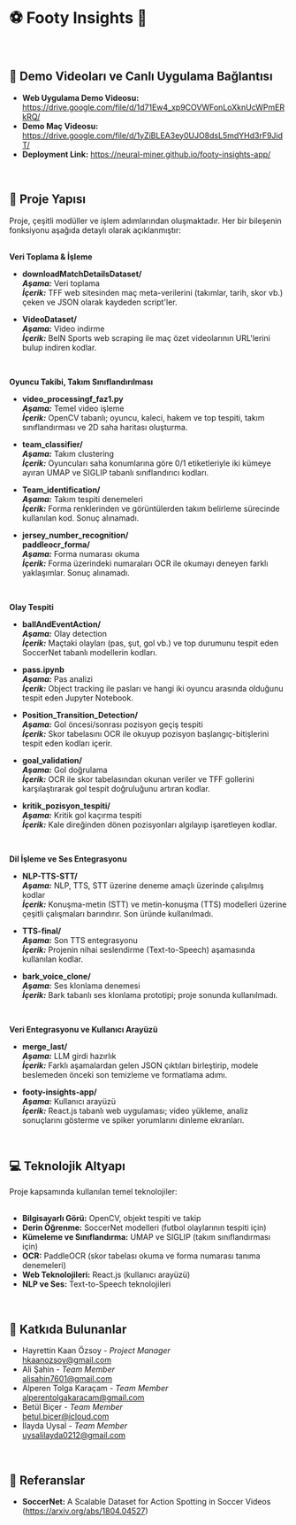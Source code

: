 # ⚽ Footy Insights 🤖
<br>


## 🔗 Demo Videoları ve Canlı Uygulama Bağlantısı

- **Web Uygulama Demo Videosu:** https://drive.google.com/file/d/1d71Ew4_xp9COVWFonLoXknUcWPmERkRQ/
- **Demo Maç Videosu:** https://drive.google.com/file/d/1yZiBLEA3ey0UJO8dsL5mdYHd3rF9JidT/
- **Deployment Link:** https://neural-miner.github.io/footy-insights-app/
<br>


## 📂 Proje Yapısı

Proje, çeşitli modüller ve işlem adımlarından oluşmaktadır. Her bir bileşenin fonksiyonu aşağıda detaylı olarak açıklanmıştır:
<br><br>


**Veri Toplama & İşleme**

- **downloadMatchDetailsDataset/** <br>
***Aşama:*** Veri toplama <br>
***İçerik:*** TFF web sitesinden maç meta-verilerini (takımlar, tarih, skor vb.) çeken ve JSON olarak kaydeden script'ler.

- **VideoDataset/** <br>
***Aşama:*** Video indirme <br>
***İçerik:*** BeIN Sports web scraping ile maç özet videolarının URL'lerini bulup indiren kodlar.
<br>

**Oyuncu Takibi, Takım Sınıflandırılması**

- **video_processingf_faz1.py** <br>
***Aşama:*** Temel video işleme <br>
***İçerik:*** OpenCV tabanlı; oyuncu, kaleci, hakem ve top tespiti, takım sınıflandırması ve 2D saha haritası oluşturma.

- **team_classifier/** <br>
***Aşama:*** Takım clustering <br>
***İçerik:*** Oyuncuları saha konumlarına göre 0/1 etiketleriyle iki kümeye ayıran UMAP ve SIGLIP tabanlı sınıflandırıcı kodları.

- **Team_identification/** <br>
***Aşama:*** Takım tespiti denemeleri <br>
***İçerik:*** Forma renklerinden ve görüntülerden takım belirleme sürecinde kullanılan kod. Sonuç alınamadı.

- **jersey_number_recognition/** <br>
  **paddleocr_forma/** <br>
***Aşama:*** Forma numarası okuma <br>
***İçerik:*** Forma üzerindeki numaraları OCR ile okumayı deneyen farklı yaklaşımlar. Sonuç alınamadı.
<br>

**Olay Tespiti**

- **ballAndEventAction/** <br>
***Aşama:*** Olay detection <br>
***İçerik:*** Maçtaki olayları (pas, şut, gol vb.) ve top durumunu tespit eden SoccerNet tabanlı modellerin kodları.

- **pass.ipynb** <br>
***Aşama:*** Pas analizi <br>
***İçerik:*** Object tracking ile pasları ve hangi iki oyuncu arasında olduğunu tespit eden Jupyter Notebook.

- **Position_Transition_Detection/** <br>
***Aşama:*** Gol öncesi/sonrası pozisyon geçiş tespiti <br>
***İçerik:*** Skor tabelasını OCR ile okuyup pozisyon başlangıç-bitişlerini tespit eden kodları içerir.

- **goal_validation/** <br>
***Aşama:*** Gol doğrulama <br>
***İçerik:*** OCR ile skor tabelasından okunan veriler ve TFF gollerini karşılaştırarak gol tespit doğruluğunu artıran kodlar.

- **kritik_pozisyon_tespiti/** <br>
***Aşama:*** Kritik gol kaçırma tespiti <br>
***İçerik:*** Kale direğinden dönen pozisyonları algılayıp işaretleyen kodlar.
<br>

**Dil İşleme ve Ses Entegrasyonu**

- **NLP-TTS-STT/** <br>
***Aşama:*** NLP, TTS, STT üzerine deneme amaçlı üzerinde çalışılmış kodlar <br>
***İçerik:*** Konuşma-metin (STT) ve metin-konuşma (TTS) modelleri üzerine çeşitli çalışmaları barındırır. Son üründe kullanılmadı.

- **TTS-final/** <br>
***Aşama:*** Son TTS entegrasyonu <br>
***İçerik:*** Projenin nihai seslendirme (Text-to-Speech) aşamasında kullanılan kodlar.

- **bark_voice_clone/** <br>
***Aşama:*** Ses klonlama denemesi <br>
***İçerik:*** Bark tabanlı ses klonlama prototipi; proje sonunda kullanılmadı.
<br>

**Veri Entegrasyonu ve Kullanıcı Arayüzü**

- **merge_last/** <br>
***Aşama:*** LLM girdi hazırlık <br>
***İçerik:*** Farklı aşamalardan gelen JSON çıktıları birleştirip, modele beslemeden önceki son temizleme ve formatlama adımı.

- **footy-insights-app/** <br>
***Aşama:*** Kullanıcı arayüzü <br>
***İçerik:*** React.js tabanlı web uygulaması; video yükleme, analiz sonuçlarını gösterme ve spiker yorumlarını dinleme ekranları.
<br>


## 💻 Teknolojik Altyapı

Proje kapsamında kullanılan temel teknolojiler:
<br><br>

- **Bilgisayarlı Görü:** OpenCV, objekt tespiti ve takip
- **Derin Öğrenme:** SoccerNet modelleri (futbol olaylarının tespiti için)
- **Kümeleme ve Sınıflandırma:** UMAP ve SIGLIP (takım sınıflandırması için)
- **OCR:** PaddleOCR (skor tabelası okuma ve forma numarası tanıma denemeleri)
- **Web Teknolojileri:** React.js (kullanıcı arayüzü)
- **NLP ve Ses:** Text-to-Speech teknolojileri
<br>


## 🦾 Katkıda Bulunanlar
- Hayrettin Kaan Özsoy - *Project Manager* <br>
  hkaanozsoy@gmail.com
- Ali Şahin - *Team Member* <br>
  alisahin7601@gmail.com
- Alperen Tolga Karaçam - *Team Member* <br>
  alperentolgakaracam@gmail.com
- Betül Biçer - *Team Member* <br>
  betul.bicer@icloud.com
- İlayda Uysal - *Team Member* <br>
  uysalilayda0212@gmail.com
<br>


## 📌 Referanslar

- **SoccerNet:** A Scalable Dataset for Action Spotting in Soccer Videos (https://arxiv.org/abs/1804.04527)

